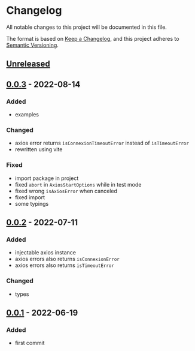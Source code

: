 # Changelog

All notable changes to this project will be documented in this file.

The format is based on [Keep a Changelog](https://keepachangelog.com/en/1.0.0/), and this project adheres to [Semantic Versioning](https://semver.org/spec/v2.0.0.html).

## [Unreleased]

## [0.0.3] - 2022-08-14

### Added

- examples

### Changed

- axios error returns `isConnexionTimeoutError` instead of `isTimeoutError`
- rewritten using vite

### Fixed

- import package in project
- fixed `abort` in `AxiosStartOptions` while in test mode
- fixed wrong `isAxiosError` when canceled
- fixed import
- some typings

## [0.0.2] - 2022-07-11

### Added

- injectable axios instance
- axios errors also returns `isConnexionError`
- axios errors also returns `isTimeoutError`

### Changed

- types

## [0.0.1] - 2022-06-19

### Added

- first commit

[Unreleased]: https://github.com/drpiou/axios/compare/v0.0.3...HEAD
[0.0.3]: https://github.com/drpiou/axios/compare/v0.0.2...v0.0.3
[0.0.2]: https://github.com/drpiou/axios/compare/v0.0.1...v0.0.2
[0.0.1]: https://github.com/drpiou/axios/releases/tag/v0.0.1
